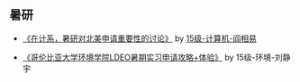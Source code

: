## 暑研

  - [《在计系，暑研对北美申请重要性的讨论》](海外交流/暑研/在计系，暑研对北美申请重要性的讨论.md) by [15级-计算机-阎相易](个人申请总结/计算机科学与工程系/[US]-15-阎相易.md)

  - [《哥伦比亚大学环境学院LDEO暑期实习申请攻略+体验》](海外交流/暑研/哥伦比亚大学环境学院LDEO暑期实习申请攻略+体验.md) by 15级-环境-刘静宇

